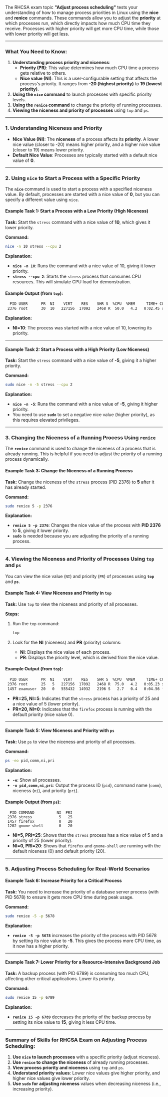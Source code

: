 The RHCSA exam topic **"Adjust process scheduling"** tests your understanding of how to manage process priorities in Linux using the **nice** and **renice** commands. These commands allow you to adjust the **priority** at which processes run, which directly impacts how much CPU time they receive. Processes with higher priority will get more CPU time, while those with lower priority will get less.


---

### **What You Need to Know:**
1. **Understanding process priority and niceness**:
   - **Priority (PR)**: This value determines how much CPU time a process gets relative to others.
   - **Nice value (NI)**: This is a user-configurable setting that affects the process's priority. It ranges from **-20 (highest priority)** to **19 (lowest priority)**.
2. **Using the `nice` command** to launch processes with specific priority levels.
3. **Using the `renice` command** to change the priority of running processes.
4. **Viewing the niceness and priority of processes** using `top` and `ps`.

---

### **1. Understanding Niceness and Priority**

- **Nice Value (NI)**: The **niceness** of a process affects its **priority**. A lower nice value (closer to -20) means higher priority, and a higher nice value (closer to 19) means lower priority.
- **Default Nice Value**: Processes are typically started with a default nice value of **0**.

---

### **2. Using `nice` to Start a Process with a Specific Priority**

The **`nice`** command is used to start a process with a specified niceness value. By default, processes are started with a nice value of **0**, but you can specify a different value using `nice`.

#### **Example Task 1: Start a Process with a Low Priority (High Niceness)**

**Task:** Start the `stress` command with a nice value of **10**, which gives it lower priority.

**Command:**
```bash
nice -n 10 stress --cpu 2
```

**Explanation:**
- **`nice -n 10`**: Runs the command with a nice value of 10, giving it lower priority.
- **`stress --cpu 2`**: Starts the `stress` process that consumes CPU resources. This will simulate CPU load for demonstration.

#### **Example Output (from `top`):**
```bash
  PID USER      PR  NI    VIRT    RES    SHR S  %CPU  %MEM     TIME+ COMMAND
 2376 root      30  10   227156  17092   2468 R  50.0   4.2   0:02.45 stress
```

**Explanation:**
- **NI=10**: The process was started with a nice value of 10, lowering its priority.

---

#### **Example Task 2: Start a Process with a High Priority (Low Niceness)**

**Task:** Start the `stress` command with a nice value of **-5**, giving it a higher priority.

**Command:**
```bash
sudo nice -n -5 stress --cpu 2
```

**Explanation:**
- **`nice -n -5`**: Runs the command with a nice value of **-5**, giving it higher priority.
- You need to use **`sudo`** to set a negative nice value (higher priority), as this requires elevated privileges.

---

### **3. Changing the Niceness of a Running Process Using `renice`**

The **`renice`** command is used to change the niceness of a process that is already running. This is helpful if you need to adjust the priority of a running process dynamically.

#### **Example Task 3: Change the Niceness of a Running Process**

**Task:** Change the niceness of the `stress` process (PID 2376) to **5** after it has already started.

**Command:**
```bash
sudo renice 5 -p 2376
```

**Explanation:**
- **`renice 5 -p 2376`**: Changes the nice value of the process with **PID 2376** to **5**, giving it lower priority.
- **`sudo`** is needed because you are adjusting the priority of a running process.

---

### **4. Viewing the Niceness and Priority of Processes Using `top` and `ps`**

You can view the nice value (`NI`) and priority (`PR`) of processes using **`top`** and **`ps`**.

#### **Example Task 4: View Niceness and Priority in `top`**

**Task:** Use `top` to view the niceness and priority of all processes.

**Steps:**
1. Run the `top` command:
   ```bash
   top
   ```

2. Look for the **NI** (niceness) and **PR** (priority) columns:
   - **NI**: Displays the nice value of each process.
   - **PR**: Displays the priority level, which is derived from the nice value.

#### **Example Output (from `top`):**
```bash
  PID USER      PR  NI    VIRT    RES    SHR S  %CPU  %MEM     TIME+ COMMAND
 2376 root      25   5   227156  17092   2468 R  75.0   4.2   0:05.23 stress
 1457 examuser  20   0   555432  14932   2196 S   2.7   0.4   0:04.56 firefox
```

- **PR=25, NI=5**: Indicates that the `stress` process has a priority of 25 and a nice value of 5 (lower priority).
- **PR=20, NI=0**: Indicates that the `firefox` process is running with the default priority (nice value 0).

---

#### **Example Task 5: View Niceness and Priority with `ps`**

**Task:** Use `ps` to view the niceness and priority of all processes.

**Command:**
```bash
ps -eo pid,comm,ni,pri
```

**Explanation:**
- **`-e`**: Show all processes.
- **`-o pid,comm,ni,pri`**: Output the process ID (`pid`), command name (`comm`), niceness (`ni`), and priority (`pri`).

#### **Example Output (from `ps`):**
```
  PID COMMAND          NI  PRI
 2376 stress            5   25
 1457 firefox           0   20
 1202 gnome-shell       0   20
```

- **NI=5, PRI=25**: Shows that the `stress` process has a nice value of 5 and a priority of 25 (lower priority).
- **NI=0, PRI=20**: Shows that `firefox` and `gnome-shell` are running with the default niceness (0) and default priority (20).

---

### **5. Adjusting Process Scheduling for Real-World Scenarios**

#### **Example Task 6: Increase Priority for a Critical Process**

**Task:** You need to increase the priority of a database server process (with PID 5678) to ensure it gets more CPU time during peak usage.

**Command:**
```bash
sudo renice -5 -p 5678
```

**Explanation:**
- **`renice -5 -p 5678`** increases the priority of the process with PID 5678 by setting its nice value to **-5**. This gives the process more CPU time, as it now has a higher priority.

---

#### **Example Task 7: Lower Priority for a Resource-Intensive Background Job**

**Task:** A backup process (with PID 6789) is consuming too much CPU, affecting other critical applications. Lower its priority.

**Command:**
```bash
sudo renice 15 -p 6789
```

**Explanation:**
- **`renice 15 -p 6789`** decreases the priority of the backup process by setting its nice value to **15**, giving it less CPU time.

---

### **Summary of Skills for RHCSA Exam on Adjusting Process Scheduling:**
1. **Use `nice` to launch processes** with a specific priority (adjust niceness).
2. **Use `renice` to change the niceness** of already running processes.
3. **View process priority and niceness** using `top` and `ps`.
4. **Understand priority values**: Lower nice values give higher priority, and higher nice values give lower priority.
5. **Use `sudo` for adjusting niceness** values when decreasing niceness (i.e., increasing priority).


